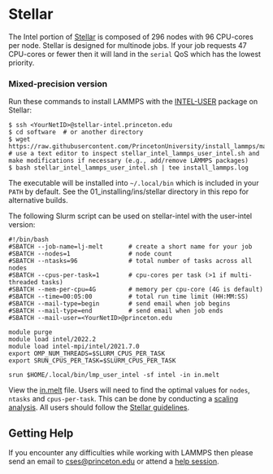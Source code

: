 # Stellar

The Intel portion of [Stellar](https://researchcomputing.princeton.edu/systems/stellar) is composed of 296 nodes with 96 CPU-cores per node. Stellar is designed for multinode jobs. If your job requests 47 CPU-cores or fewer then it will land in the `serial` QoS which has the lowest priority.

### Mixed-precision version

Run these commands to install LAMMPS with the [INTEL-USER](../misc/notes.md#USER-INTEL) package on Stellar:

```
$ ssh <YourNetID>@stellar-intel.princeton.edu
$ cd software  # or another directory
$ wget https://raw.githubusercontent.com/PrincetonUniversity/install_lammps/master/01_installing/ins/stellar/stellar_intel_lammps_user_intel.sh
# use a text editor to inspect stellar_intel_lammps_user_intel.sh and make modifications if necessary (e.g., add/remove LAMMPS packages)
$ bash stellar_intel_lammps_user_intel.sh | tee install_lammps.log
```

The executable will be installed into `~/.local/bin` which is included in your `PATH` by default. See the 01_installing/ins/stellar directory in this repo for alternative builds.

The following Slurm script can be used on stellar-intel with the user-intel version:

```
#!/bin/bash
#SBATCH --job-name=lj-melt       # create a short name for your job
#SBATCH --nodes=1                # node count
#SBATCH --ntasks=96              # total number of tasks across all nodes
#SBATCH --cpus-per-task=1        # cpu-cores per task (>1 if multi-threaded tasks)
#SBATCH --mem-per-cpu=4G         # memory per cpu-core (4G is default)
#SBATCH --time=00:05:00          # total run time limit (HH:MM:SS)
#SBATCH --mail-type=begin        # send email when job begins
#SBATCH --mail-type=end          # send email when job ends
#SBATCH --mail-user=<YourNetID>@princeton.edu

module purge
module load intel/2022.2
module load intel-mpi/intel/2021.7.0
export OMP_NUM_THREADS=$SLURM_CPUS_PER_TASK
export SRUN_CPUS_PER_TASK=$SLURM_CPUS_PER_TASK

srun $HOME/.local/bin/lmp_user_intel -sf intel -in in.melt
```

View the [in.melt](../misc/in.melt) file. Users will need to find the optimal values for `nodes`, `ntasks` and `cpus-per-task`. This can be done by conducting a [scaling analysis](https://researchcomputing.princeton.edu/support/knowledge-base/scaling-analysis). All users should follow the [Stellar guidelines](https://researchcomputing.princeton.edu/systems/stellar#guidelines).

## Getting Help

If you encounter any difficulties while working with LAMMPS then please send an email to <a href="mailto:cses@princeton.edu">cses@princeton.edu</a> or attend a [help session](https://researchcomputing.princeton.edu/support/help-sessions).
